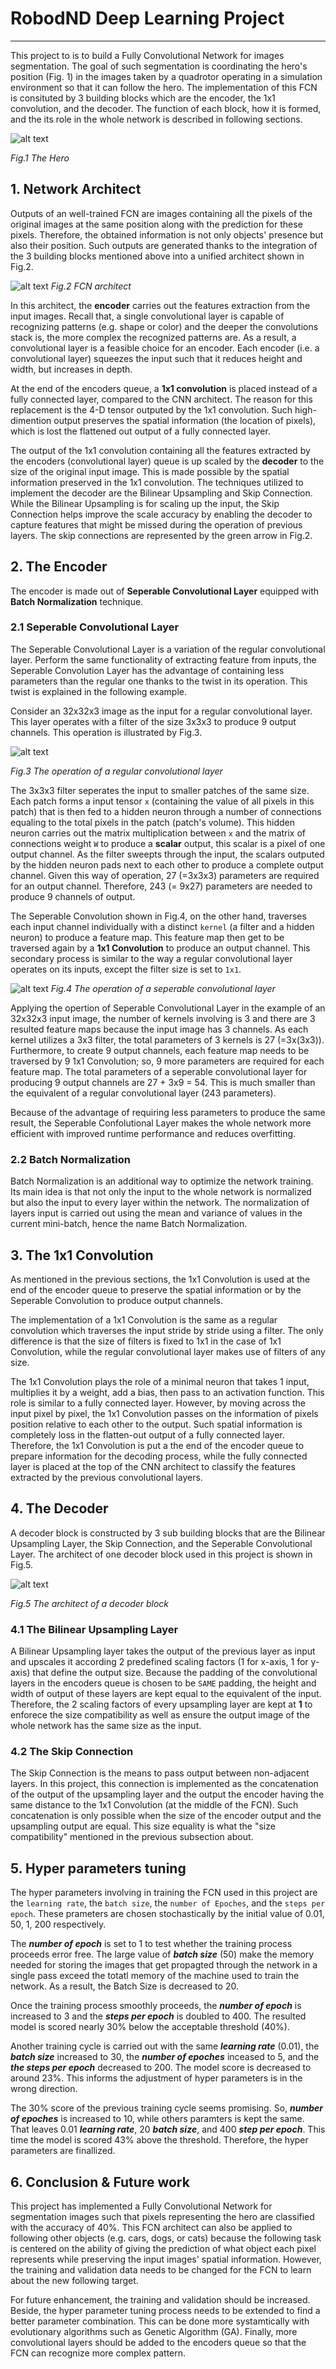 # RobodND Deep Learning Project

---

[//]: # (Image References)
[img1]: ./misc/fcn_target.PNG
[img2]: ./misc/FCN_architect.PNG
[img3]: ./misc/regular_conv.PNG
[img4]: ./misc/seperable_Conv.PNG
[img5]: ./misc/decoder_block.PNG

This project to is to build a Fully Convolutional Network for images segmentation. The goal of such segmentation is coordinating the hero's position (Fig. 1) in the images taken by a quadrotor operating in a simulation environment so that it can follow the hero. The implementation of this FCN is consituted by 3 building blocks which are the encoder, the 1x1 convolution, and the decoder. The function of each block, how it is formed, and the its role in the whole network is described in following sections. 

![alt text][img1]

*Fig.1 The Hero*

## 1. Network Architect
Outputs of an well-trained FCN are images containing all the pixels of the original images at the same position along with the prediction for these pixels. Therefore, the obtained information is not only objects' presence but also their position. Such outputs are generated thanks to the integration of the 3 building blocks mentioned above into a unified architect shown in Fig.2.

![alt text][img2]
*Fig.2 FCN architect*

In this architect, the **encoder** carries out the features extraction from the input images. Recall that, a single convolutional layer is capable of recognizing patterns (e.g. shape or color) and the deeper the convolutions stack is, the more complex the recognized patterns are. As a result, a convolutional layer is a feasible choice for an encoder. Each encoder (i.e. a convolutional layer) squeezes the input such that it reduces height and width, but increases in depth.  

At the end of the encoders queue, a **1x1 convolution** is placed instead of a fully connected layer, compared to the CNN architect. The reason for this replacement is the 4-D tensor outputed by the 1x1 convolution. Such high-dimention output preserves the spatial information (the location of pixels), which is lost the flattened out output of a fully connected layer.    

The output of the 1x1 convolution containing all the features extracted by the encoders (convolutional layer) queue is up scaled by the **decoder** to the size of the original input image. This is made possible by the spatial information preserved in the 1x1 convolution. The techniques utilized to implement the decoder are the Bilinear Upsampling and Skip Connection. While the Bilinear Upsampling is for scaling up the input, the Skip Connection helps improve the scale accuracy by enabling the decoder to capture features that might be missed during the operation of previous layers. The skip connections are represented by the green arrow in Fig.2.

## 2. The Encoder

The encoder is made out of **Seperable Convolutional Layer** equipped with **Batch Normalization** technique.

### 2.1 Seperable Convolutional Layer

The Seperable Convolutional Layer is a variation of the regular convolutional layer. Perform the same functionality of extracting feature from inputs, the Seperable Convolution Layer has the advantage of containing less parameters than the regular one thanks to the twist in its operation. This twist is explained in the following example.

Consider an 32x32x3 image as the input for a regular convolutional layer. This layer operates with a filter of the size 3x3x3 to produce 9 output channels. This operation is illustrated by Fig.3.      

![alt text][img3]

*Fig.3 The operation of a regular convolutional layer*

The 3x3x3 filter seperates the input to smaller patches of the same size. Each patch forms a input tensor `x` (containing the value of all pixels in this patch) that is then fed to a hidden neuron through a number of connections equaling to the total pixels in the patch (patch's volume). This hidden neuron carries out the matrix multiplication between `x` and the matrix of connections weight `W` to produce a **scalar** output, this scalar is a pixel of one output channel. As the filter sweepts through the input, the scalars outputed by the hidden neuron pads next to each other to produce a complete output channel. Given this way of operation, 27 (=3x3x3) parameters are required for an output channel. Therefore, 243 (= 9x27) parameters are needed to produce 9 channels of output.

The Seperable Convolution shown in Fig.4, on the other hand, traverses each input channel individually with a distinct `kernel` (a filter and a hidden neuron) to produce a feature map. This feature map then get to be traversed again by a **1x1 Convolution** to produce an output channel. This secondary process is similar to the way a regular convolutional layer operates on its inputs, except the filter size is set to `1x1`. 

![alt text][img4]
*Fig.4 The operation of a seperable convolutional layer*   

Applying the opertion of Seperable Convolutional Layer in the example of an 32x32x3 input image, the number of kernels involving is 3 and there are 3 resulted feature maps because the input image has 3 channels. As each kernel utilizes a 3x3 filter, the total parameters of 3 kernels is 27 (=3x(3x3)). Furthermore, to create 9 output channels, each feature map needs to be traversed by 9 1x1 Convolution; so, 9 more parameters are required for each feature map. The total parameters of a seperable convolutional layer for producing 9 output channels are 27 + 3x9 = 54. This is much smaller than the equivalent of a regular convolutional layer (243 parameters).      

Because of the advantage of requiring less parameters to produce the same result, the Seperable Confolutional Layer makes the whole network more efficient with improved runtime performance and reduces overfitting.

### 2.2 Batch Normalization

Batch Normalization is an additional way to optimize the network training. Its main idea is that not only the input to the whole network is normalized but also the input to every layer within the network. The normalization of layers input is carried out using the mean and variance of values in the current mini-batch, hence the name Batch Normalization.

## 3. The 1x1 Convolution

As mentioned in the previous sections, the 1x1 Convolution is used at the end of the encoder queue to preserve the spatial information or by the Seperable Convolution to produce output channels. 

The implementation of a 1x1 Convolution is the same as a regular convolution which traverses the input stride by stride using a filter. The only difference is that the size of filters is fixed to 1x1 in the case of 1x1 Convolution, while the regular convolutional layer makes use of filters of any size.

The 1x1 Convolution plays the role of a minimal neuron that takes 1 input, multiplies it by a weight, add a bias, then pass to an activation function. This role is similar to a fully connected layer. However, by moving across the input pixel by pixel, the 1x1 Convolution passes on the information of pixels position relative to each other to the output. Such spatial information is completely loss in the flatten-out output of a fully connected layer. Therefore, the 1x1 Convolution is put a the end of the encoder queue to prepare information for the decoding process, while the fully connected layer is placed at the top of the CNN architect to classify the features extracted by the previous convolutional layers.      

## 4. The Decoder

A decoder block is constructed by 3 sub building blocks that are the Bilinear Upsampling Layer, the Skip Connection, and the Seperable Convolutional Layer. The architect of one decoder block used in this project is shown in Fig.5.

![alt text][img5]

*Fig.5 The architect of a decoder block*

### 4.1 The Bilinear Upsampling Layer

A Bilinear Upsampling layer takes the output of the previous layer as input and upscales it according 2 predefined scaling factors (1 for x-axis, 1 for y-axis) that define the output size. Because the padding of the convolutional layers in the encoders queue is chosen to be `SAME` padding, the height and width of output of these layers are kept equal to the equivalent of the input. Therefore, the 2 scaling factors of every upsampling layer are kept at **1** to enforece the size compatibility as well as ensure the output image of the whole network has the same size as the input. 

### 4.2 The Skip Connection

The Skip Connection is the means to pass output between non-adjacent layers. In this project, this connection is implemented as the concatenation of the output of the upsampling layer and the output the encoder having the same distance to the 1x1 Convolution (at the middle of the FCN). Such concatenation is only possible when the size of the encoder output and the upsampling output are equal. This size equality is what the "size compatibility" mentioned in the previous subsection about.

## 5. Hyper parameters tuning

The hyper parameters involving in training the FCN used in this project are the `learning rate`, the `batch size`, the `number of Epoches`, and the `steps per epoch`. These prameters are chosen stochastically by the initial value of 0.01, 50, 1, 200 respectively.

The ***number of epoch*** is set to 1 to test whether the training process proceeds error free. The large value of ***batch size*** (50) make the memory needed for storing the images that get propagted through the network in a single pass exceed the totatl memory of the machine used to train the network. As a result, the Batch Size is decreased to 20. 

Once the training process smoothly proceeds, the ***number of epoch*** is increased to 3 and the ***steps per epoch*** is doubled to 400. The resulted model is scored nearly 30% below the acceptable threshold (40%).

Another training cycle is carried out with the same ***learning rate*** (0.01), the ***batch size*** increased to 30, the ***number of epoches*** inceased to 5, and the ***the steps per epoch*** decreased to 200. The model score is decreased to around 23%. This informs the adjustment of hyper parameters is in the wrong direction.

The 30% score of the previous training cycle seems promising. So, ***number of epoches*** is increased to 10, while others paramters is kept the same. That leaves 0.01 ***learning rate***, 20 ***batch size***, and 400 ***step per epoch***. This time the model is scored 43% above the threshold. Therefore, the hyper parameters are finallized.

## 6. Conclusion & Future work

This project has implemented a Fully Convolutional Network for segmentation images such that pixels representing the hero are classified with the accuracy of 40%. This FCN architect can also be applied to following other objects (e.g. cars, dogs, or cats) because the following task is centered on the ability of giving the prediction of what object each pixel represents while preserving the input images' spatial information. However, the training and validation data needs to be changed for the FCN to learn about the new following target.

For future enhancement, the training and validation should be increased. Beside, the hyper parameter tuning process needs to be extended to find a better parameter combination. This can be done more systamtically with evolutionary algorithms such as Genetic Algorithm (GA). Finally, more convolutional layers should be added to the encoders queue so that the FCN can recognize more complex pattern.   
